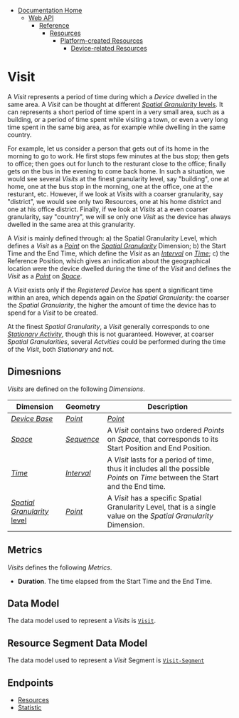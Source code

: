 * [Documentation Home](../../../../../README.md)  
  * [Web API](../../../../index.md)  
    * [Reference](../../../index.md)
        * [Resources](../../index.md)
           * [Platform-created Resources](../index.md)
                * [Device-related Resources](index.md)

# Visit

A *Visit* represents a period of time during which a *Device* dwelled in the same area.
A *Visit* can be thought at different [*Spatial Granularity* levels](../../../dimensions/spatial-granularity.md). It can represents a short period of time spent in a very small area, such as a building, or a period of time spent while visiting a town, or even a very long time spent in the same big area, as for example while dwelling in the same country.

For example, let us consider a person that gets out of its home in the morning to go to work.
He first stops few minutes at the bus stop; then gets to office; then goes out for lunch to the resturant close to the office; finally gets on the bus in the evening to come back home.
In such a situation, we would see several *Visits* at the finest granularity level, say "building", one at home, one at the bus stop in the morning, one at the office, one at the resturant, etc.
However, if we look at *Visits* with a coarser granularity, say "district", we would see only two Resources, one at his home district and one at his office district.
Finally, if we look at *Visits* at a even coarser granularity, say "country", we will se only one *Visit* as the device has always dwelled in the same area at this granularity.

A *Visit* is mainly defined through: a) the Spatial Granularity Level, which defines a *Visit* as a [*Point*](/api/reference/configurations%20and%20operators.md) on the [*Spatial Granularity*](/api/reference/dimensionsdimensions/spatial-granularity.md) Dimension; b) the Start Time and the End Time, which define the *Visit* as an [*Interval*](/api/reference/configurations%20and%20operators.md) on [*Time*](/api/reference/dimensionsdimensions/time.md); c) the Reference Position, which gives an indication about the geographical location were the device dwelled during the time of the *Visit* and defines the *Visit* as a [*Point*](/api/reference/configurations%20and%20operators.md) on [*Space*](/api/reference/dimensionsdimensions/space.md).

A *Visit* exists only if the *Registered Device* has spent a significant time within an area, which depends again on the *Spatial Granularity*: the coarser the *Spatial Granularity*, the higher the amount of time the device has to spend for a *Visit* to be created.

At the finest *Spatial Granularity*, a *Visit* generally corresponds to one [*Stationary Activity*](/api/reference/resources/resources/platform-created/device-related/activity.md), though this is not guaranteed.
However, at coarser *Spatial Granularities*, several *Actvities* could be performed during the time of the *Visit*, both *Stationary* and not.

## Dimesnions

*Visits* are defined on the following *Dimensions*.

Dimension  | Geometry | Description
------------------  |-------------  |---------  
[*Device Base*](/api/reference/dimensionsdimensions/device-base.md)   | [*Point*](/api/reference/configurations%20and%20operators.md)   | [*Point*](/api/reference/configurations%20and%20operators.md)   | A *Visit* relates to a *Device*
[*Space*](/api/reference/dimensionsdimensions/space.md)   | [*Sequence*](/api/reference/configurations%20and%20operators.md)   | A *Visit* contains two ordered *Points* on *Space*, that corresponds to its Start Position and End Position.
[*Time*](/api/reference/dimensionsdimensions/time.md)   | [*Interval*](/api/reference/configurations%20and%20operators.md)   | A *Visit* lasts for a period of time, thus it includes all the possible *Points* on *Time* between the Start and the End time.
[*Spatial Granularity* level](/api/reference/dimensionsdimensions/spatial-granularity.md)   | [*Point*](/api/reference/configurations%20and%20operators.md)   | A *Visit* has a specific Spatial Granularity Level, that is a single value on the *Spatial Granularity* Dimension.

## Metrics

*Visits* defines the following *Metrics*.

- **Duration**. The time elapsed from the Start Time and the End Time.

## Data Model

The data model used to represent a *Visits* is [`Visit`](/api/reference/data-modelsata-models/resources/platform-created/device-related/visit.md).

## Resource Segment Data Model

The data model used to represent a *Visit* Segment is [`Visit-Segment`](/api/reference/data-modelsata-models/r-segment/visit.md)

## Endpoints

- [Resources](/api/reference/endpoints/endpoints/resources/platform-created/device-related/visit.md)
- [Statistic](/api/reference/endpoints/endpoints/statistics/visit.md)
